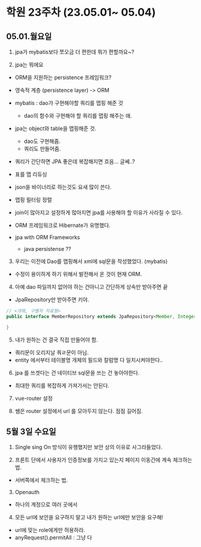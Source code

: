 # 학원 23주차 (23.05.01~ 05.04)

## 05.01.월요일

1. jpa가 mybatis보다 쪼오금 더 편한데 뭐가 편할까요~?

2. jpa는 뭐에요

- ORM을 지원하는 persistence 프레임워크?
- 영속적 계층 (persistence layer) -> ORM

- mybatis : dao가 구현해야할 쿼리를 맵핑 해준 것

  - dao의 함수와 구현해야 할 쿼리를 맵핑 해주는 애.

- jpa는 object와 table을 맵핑해준 것.

  - dao도 구현해줌.
  - 쿼리도 만들어줌.

- 쿼리가 간단하면 JPA 좋은데 복잡해지면 흐음... 글쎄..?

- 표를 맵 리듀싱

- json을 바이너리로 하는것도 요새 많이 쓴다.

- 맵핑 필터링 정렬

- join이 많아지고 설정하게 많아지면 jpa를 사용해야 할 이유가 사라질 수 있다.

- ORM 프레임워크로 Hibernate가 유명했다.

- jpa with ORM Frameworks
  - java persistense ??

3. 우리는 이전에 Dao를 맵핑해서 xml에 sql문을 작성했었다. (mybatis)

- 수정이 용이하게 하기 위해서 발전해서 온 것이 현재 ORM.

4. 아예 dao 파일까지 없어야 하는 건아니고 간단하게 상속만 받아주면 끝

- JpaRepository만 받아주면 키야.

```java
// <개체, 구별자 자료형>
public interface MemberRepository extends JpaRepository<Member, Integer> {

}

```

5. 내가 원하는 건 결국 직접 만들어야 함.

- 쿼리문이 오리지날 쿼ㄹ문이 아님.
- entity 에서부터 테이블명 개체의 필드와 칼럼명 다 일치시켜야한다..

6. jpa 를 쓰겟다는 건 네이티브 sql문을 쓰는 건 놓아야한다.

- 최대한 쿼리를 복잡하게 가져가서는 안된다.

7. vue-router 설정

8. 쌤은 router 설정에서 url 를 모아두지 않는다. 점점 길어짐.

## 5월 3일 수요일

1. Single sing On 방식이 유행했지만 보안 상의 이유로 사그라들었다.

2. 프론트 단에서 사용자가 인증정보를 가지고 있는지 페이지 이동간에 계속 체크하는 법.

- 서버쪽에서 체크하는 법.

3. Openauth

- 하나의 계정으로 여러 곳에서

4.  모든 url에 보안을 요구하지 말고 내가 원하는 url에만 보안을 요구해!

- url에 맞는 role에게만 허용하라.
- anyRequest().permitAll : 그냥 다
